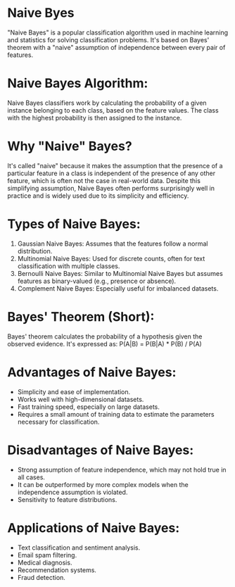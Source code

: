 # Naive Byes 
"Naive Bayes" is a popular classification algorithm used in machine learning and statistics for solving classification problems. It's based on Bayes' theorem with a "naive" assumption of independence between every pair of features.

# Naive Bayes Algorithm:
Naive Bayes classifiers work by calculating the probability of a given instance belonging to each class, based on the feature values. The class with the highest probability is then assigned to the instance.

# Why "Naive" Bayes?
It's called "naive" because it makes the assumption that the presence of a particular feature in a class is independent of the presence of any other feature, which is often not the case in real-world data. Despite this simplifying assumption, Naive Bayes often performs surprisingly well in practice and is widely used due to its simplicity and efficiency.

# Types of Naive Bayes:
1) Gaussian Naive Bayes: Assumes that the features follow a normal distribution.
2) Multinomial Naive Bayes: Used for discrete counts, often for text classification with multiple classes.
3) Bernoulli Naive Bayes: Similar to Multinomial Naive Bayes but assumes features as binary-valued (e.g., presence or absence).
4) Complement Naive Bayes: Especially useful for imbalanced datasets.

# Bayes' Theorem (Short):
Bayes' theorem calculates the probability of a hypothesis given the observed evidence. It's expressed as:
P(A|B) = P(B|A) * P(B) / P(A)

# Advantages of Naive Bayes:
- Simplicity and ease of implementation.
- Works well with high-dimensional datasets.
- Fast training speed, especially on large datasets.
- Requires a small amount of training data to estimate the parameters necessary for classification.

# Disadvantages of Naive Bayes:
- Strong assumption of feature independence, which may not hold true in all cases.
- It can be outperformed by more complex models when the independence assumption is violated.
- Sensitivity to feature distributions.

# Applications of Naive Bayes:
- Text classification and sentiment analysis.
- Email spam filtering.
- Medical diagnosis.
- Recommendation systems.
- Fraud detection.
